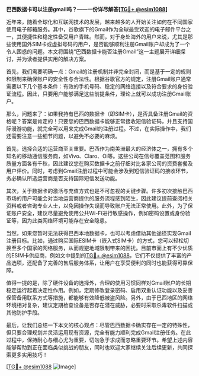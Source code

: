 **巴西数据卡可以注册gmail吗？——一份详尽解答[[TG💪+ @esim1088](https://t.me/s/esim1088)]**

近年来，随着全球化和互联网技术的发展，越来越多的人开始关注如何在不同国家使用电子邮箱服务。其中，谷歌旗下的Gmail作为全球最受欢迎的电子邮件平台之一，其便捷性和稳定性备受用户青睐。然而，对于身处海外的用户来说，尤其是那些使用国外SIM卡或虚拟号码的用户，是否能够顺利注册Gmail账户却成为了一个令人困惑的问题。本文将围绕“巴西数据卡能否注册Gmail”这一主题展开详细探讨，并为读者提供实用的解决方案。

首先，我们需要明确一点：Gmail的注册机制并非完全封闭，而是基于一定的规则和限制来确保账户的安全性与合法性。根据谷歌官方的规定，注册Gmail账户通常需要以下几个基本条件：有效的手机号码、稳定的网络连接以及符合要求的身份验证流程。因此，只要用户能够满足这些前提条件，理论上就可以成功注册Gmail账户。

那么，问题来了：如果我持有巴西的数据卡（即SIM卡），是否具备注册Gmail的资格呢？答案是肯定的！只要您的巴西数据卡能够正常接收短信验证码，并且支持国际漫游功能，就完全可以用来完成Gmail的注册过程。不过，在实际操作中，我们还需要注意一些细节问题，以避免不必要的麻烦。

首先，选择合适的运营商至关重要。巴西作为南美洲最大的经济体之一，拥有多个知名的移动通信服务商，如Vivo、Claro、Oi等。这些公司在信号覆盖范围和服务质量方面各有千秋，因此建议您在购买数据卡之前仔细对比各家公司的资费套餐及用户评价。同时，考虑到Gmail注册过程中可能会涉及到短信验证码的接收环节，务必确认所选运营商是否支持国际短信发送功能。

其次，关于数据卡的激活与充值方式也是不可忽视的关键步骤。许多初次接触巴西市场的用户可能会对当地运营商提供的服务流程感到陌生，因此建议提前查阅相关资料或者咨询专业人士，以免因操作失误而导致账户无法正常使用。此外，为了保证账户安全，建议尽量避免使用公共Wi-Fi进行敏感操作，例如密码设置或身份验证等，因为此类网络环境可能存在安全隐患。

当然，如果您暂时无法获得巴西本地数据卡，也可以考虑借助其他途径实现Gmail注册目标。比如，通过购买国际ESIM卡（嵌入式SIM卡）的方式，您可以轻松切换至多个国家的网络服务，从而规避地域限制带来的困扰。目前市面上有不少优质的ESIM卡供应商，例如文中提到的[TG💪+ @esim1088](https://t.me/s/esim1088)，它们不仅提供了丰富的产品选项，还配备了完善的售后服务体系，让用户在享受便利的同时也能获得可靠保障。

值得一提的是，除了硬件设备的选择外，合理的使用习惯同样对Gmail账户的长期稳定运行起着决定性作用。例如，定期修改登录密码、启用双重认证功能以及妥善保管备用联系方式等措施，都能够有效降低被盗风险。另外，由于巴西地区的网络环境相对复杂，建议定期检查设备是否存在潜在威胁，必要时采取杀毒软件扫描或其他防护手段。

最后，让我们总结一下本文的核心观点：尽管巴西数据卡确实存在一定的特殊性，但只要合理规划并灵活运用现有资源，完全有能力顺利完成Gmail注册任务。在此过程中，保持耐心与细心尤为重要，切勿急于求成而忽略重要环节。希望上述内容能够帮助到正在面临类似挑战的朋友，同时也欢迎大家继续关注后续更新，共同探索更多实用技巧！

[[TG💪+ @esim1088](https://t.me/s/esim1088) ![Image](https://i.postimg.cc/4NQfJmqS/Snipaste-2025-05-13-00-14-12.png)]